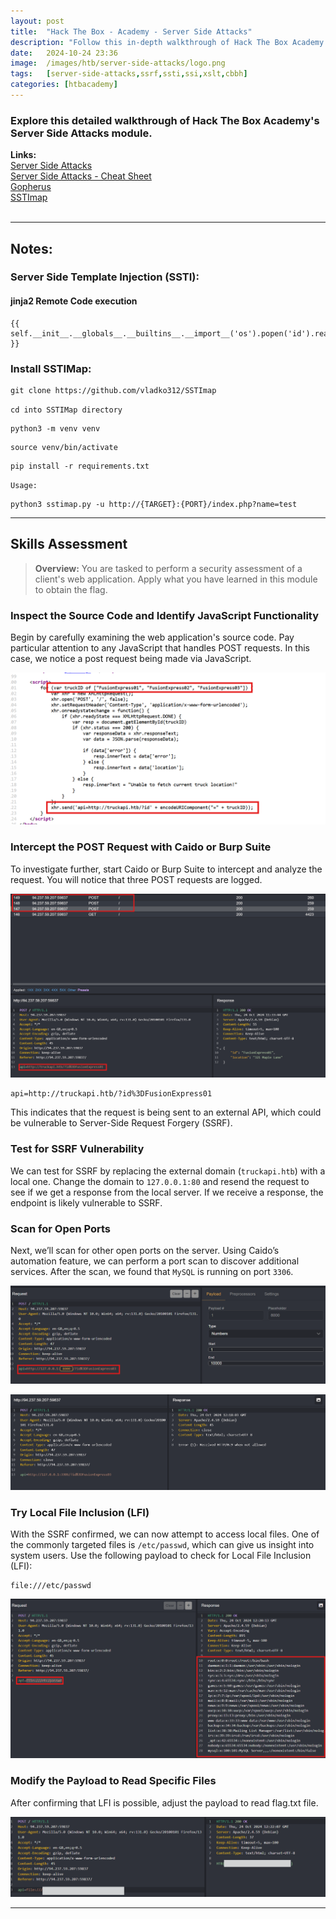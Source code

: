 ```yaml
---
layout: post
title:  "Hack The Box - Academy - Server Side Attacks"
description: "Follow this in-depth walkthrough of Hack The Box Academy's Server Side Attacks module. Learn how to exploit SSRF, SSTI, SSI, and XSLT vulnerabilities step-by-step using Caiod, and enhance your penetration testing skills"
date:   2024-10-24 23:36
image:  /images/htb/server-side-attacks/logo.png
tags:   [server-side-attacks,ssrf,ssti,ssi,xslt,cbbh]
categories: [htbacademy]
---
```


### Explore this detailed walkthrough of Hack The Box Academy's Server Side Attacks module.

>
<b>Links:</b>
<br/>
<a href="https://academy.hackthebox.com/module/145/section/1293">Server Side Attacks</a><br/>
<a href="https://jacozwarts.github.io/images/htb/server-side-attacks/Server_Side_Attacks_Module_Cheat_Sheet.pdf">Server Side Attacks - Cheat Sheet</a><br/>
<a href="https://github.com/tarunkant/Gopherus">Gopherus</a><br/>
<a href="https://github.com/vladko312/SSTImap">SSTImap</a><br/>
<br/>

<hr/>

## Notes:
### Server Side Template Injection (SSTI):
#### jinja2 Remote Code execution

```
{{ self.__init__.__globals__.__builtins__.__import__('os').popen('id').read() }}
```

### Install SSTIMap:
```
git clone https://github.com/vladko312/SSTImap
```
`cd into SSTIMap directory`

```
python3 -m venv venv
```

```
source venv/bin/activate
```

```
pip install -r requirements.txt
```

`Usage:`

```
python3 sstimap.py -u http://{TARGET}:{PORT}/index.php?name=test
```
<hr/>

## Skills Assessment
><b>Overview:</b>
You are tasked to perform a security assessment of a client's web application. Apply what you have learned in this module to obtain the flag.

### Inspect the Source Code and Identify JavaScript Functionality

Begin by carefully examining the web application's source code. Pay particular attention to any JavaScript that handles POST requests. In this case, we notice a post request being made via JavaScript.

![Skills Assessment Source Code](/images/htb/server-side-attacks/skills-assessment-source-code.png)

### Intercept the POST Request with Caido or Burp Suite

To investigate further, start Caido or Burp Suite to intercept and analyze the request. You will notice that three POST requests are logged.

![Intercept request with Caido](/images/htb/server-side-attacks/skills-assessment-ssrf-post-request.png)

```
api=http://truckapi.htb/?id%3DFusionExpress01
```

This indicates that the request is being sent to an external API, which could be vulnerable to Server-Side Request Forgery (SSRF).

### Test for SSRF Vulnerability

We can test for SSRF by replacing the external domain (`truckapi.htb`) with a local one. Change the domain to `127.0.0.1:80` and resend the request to see if we get a response from the local server. If we receive a response, the endpoint is likely vulnerable to SSRF.

### Scan for Open Ports

Next, we’ll scan for other open ports on the server. Using Caido’s automation feature, we can perform a port scan to discover additional services. After the scan, we found that `MySQL` is running on port `3306`.

![Skills Assessment Port Fuzzing](/images/htb/server-side-attacks/skills-assessment-caido-port-fuzz.png)

![Skills Assessment Port Fuzz Result](/images/htb/server-side-attacks/skills-assessment-caido-port-fuzz-result.png)

### Try Local File Inclusion (LFI)

With the SSRF confirmed, we can now attempt to access local files. One of the commonly targeted files is `/etc/passwd`, which can give us insight into system users. Use the following payload to check for Local File Inclusion (LFI):

```
file:///etc/passwd
```
![Skills Assessment LFI](/images/htb/server-side-attacks/skills-assessment-lfi-result.png)

### Modify the Payload to Read Specific Files

After confirming that LFI is possible, adjust the payload to read flag.txt file. 

![Caido Flag Result](/images/htb/server-side-attacks/skills-assessment-caido-flag-result.png)
<hr/>